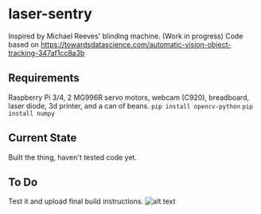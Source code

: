 # laser-sentry
Inspired by Michael Reeves' blinding machine. (Work in progress) 
Code based on https://towardsdatascience.com/automatic-vision-object-tracking-347af1cc8a3b
## Requirements
Raspberry Pi 3/4, 2 MG996R servo motors, webcam (C920), breadboard, laser diode, 3d printer, and a can of beans.
```pip install opencv-python```
```pip install numpy```

## Current State
Built the thing, haven't tested code yet.
## To Do
Test it and upload final build instructions. 
![alt text](https://i.imgur.com/s1DuRQK.png)
